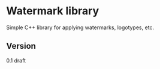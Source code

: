 # Watermark library

Simple C++ library for applying watermarks, logotypes, etc.

## Version

0.1 draft
